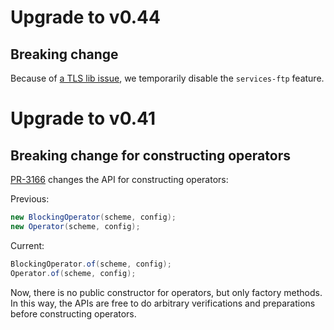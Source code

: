 # Upgrade to v0.44

## Breaking change

Because of [a TLS lib issue](https://github.com/apache/incubator-opendal/issues/3650), we temporarily disable the `services-ftp` feature.


# Upgrade to v0.41

## Breaking change for constructing operators

[PR-3166](https://github.com/apache/incubator-opendal/pull/3166) changes the API for constructing operators:

Previous:

```java
new BlockingOperator(scheme, config);
new Operator(scheme, config);
```

Current:

```java
BlockingOperator.of(scheme, config);
Operator.of(scheme, config);
```

Now, there is no public constructor for operators, but only factory methods. In this way, the APIs are free to do arbitrary verifications and preparations before constructing operators.
